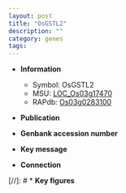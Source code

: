 ```yaml
---
layout: post
title: "OsGSTL2"
description: ""
category: genes
tags: 
---
```


* **Information**  
    + Symbol: OsGSTL2  
    + MSU: [LOC_Os03g17470](http://rice.uga.edu/cgi-bin/ORF_infopage.cgi?orf=LOC_Os03g17470)  
    + RAPdb: [Os03g0283100](http://rapdb.dna.affrc.go.jp/viewer/gbrowse_details/irgsp1?name=Os03g0283100)  

* **Publication**  

* **Genbank accession number**  

* **Key message**  

* **Connection**  

[//]: # * **Key figures**  


